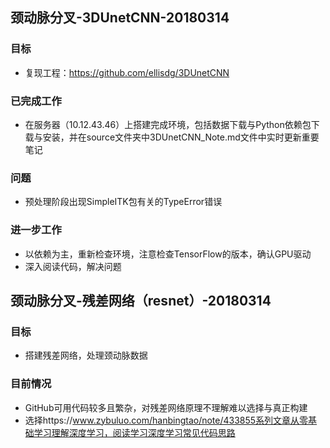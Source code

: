 ## 颈动脉分叉-3DUnetCNN-20180314

### 目标

* 复现工程：https://github.com/ellisdg/3DUnetCNN

### 已完成工作

* 在服务器（10.12.43.46）上搭建完成环境，包括数据下载与Python依赖包下载与安装，并在source文件夹中3DUnetCNN_Note.md文件中实时更新重要笔记

### 问题

* 预处理阶段出现SimpleITK包有关的TypeError错误

### 进一步工作

* 以依赖为主，重新检查环境，注意检查TensorFlow的版本，确认GPU驱动
* 深入阅读代码，解决问题



## 颈动脉分叉-残差网络（resnet）-20180314

### 目标

* 搭建残差网络，处理颈动脉数据

### 目前情况

* GitHub可用代码较多且繁杂，对残差网络原理不理解难以选择与真正构建
* 选择https://www.zybuluo.com/hanbingtao/note/433855系列文章从零基础学习理解深度学习，阅读学习深度学习常见代码思路
